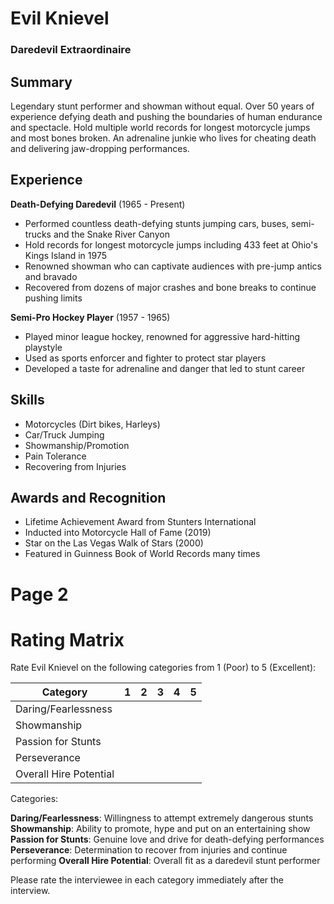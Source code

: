 # Evil Knievel
### Daredevil Extraordinaire

## Summary

Legendary stunt performer and showman without equal. Over 50 years of experience defying death and pushing the boundaries of human endurance and spectacle. Hold multiple world records for longest motorcycle jumps and most bones broken. An adrenaline junkie who lives for cheating death and delivering jaw-dropping performances.

## Experience

**Death-Defying Daredevil** (1965 - Present)  
- Performed countless death-defying stunts jumping cars, buses, semi-trucks and the Snake River Canyon
- Hold records for longest motorcycle jumps including 433 feet at Ohio's Kings Island in 1975  
- Renowned showman who can captivate audiences with pre-jump antics and bravado
- Recovered from dozens of major crashes and bone breaks to continue pushing limits

**Semi-Pro Hockey Player** (1957 - 1965)
- Played minor league hockey, renowned for aggressive hard-hitting playstyle  
- Used as sports enforcer and fighter to protect star players
- Developed a taste for adrenaline and danger that led to stunt career

## Skills

- Motorcycles (Dirt bikes, Harleys)
- Car/Truck Jumping  
- Showmanship/Promotion
- Pain Tolerance
- Recovering from Injuries

## Awards and Recognition

- Lifetime Achievement Award from Stunters International
- Inducted into Motorcycle Hall of Fame (2019)
- Star on the Las Vegas Walk of Stars (2000)  
- Featured in Guinness Book of World Records many times

# Page 2
# Rating Matrix

Rate Evil Knievel on the following categories from 1 (Poor) to 5 (Excellent):

| Category | 1 | 2 | 3 | 4 | 5 |
|-|-|-|-|-|-|
| Daring/Fearlessness | | | | | |
| Showmanship | | | | | | 
| Passion for Stunts | | | | | |
| Perseverance | | | | | |
| Overall Hire Potential | | | | | |

Categories:

**Daring/Fearlessness**: Willingness to attempt extremely dangerous stunts  
**Showmanship**: Ability to promote, hype and put on an entertaining show  
**Passion for Stunts**: Genuine love and drive for death-defying performances
**Perseverance**: Determination to recover from injuries and continue performing
**Overall Hire Potential**: Overall fit as a daredevil stunt performer

Please rate the interviewee in each category immediately after the interview.
